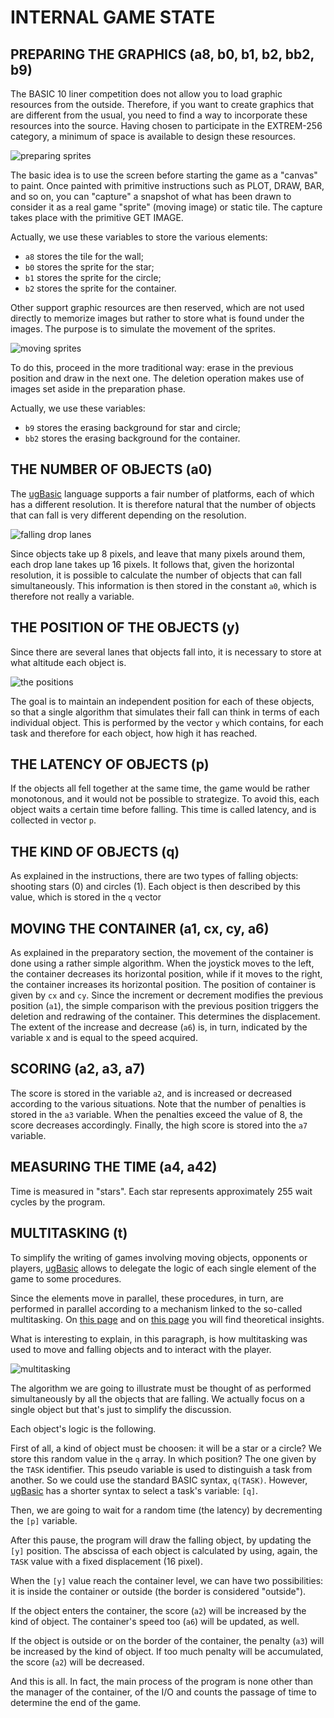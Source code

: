 # INTERNAL GAME STATE

## PREPARING THE GRAPHICS (a8, b0, b1, b2, bb2, b9)

The BASIC 10 liner competition does not allow you to load graphic resources from the outside. Therefore, if you want to create graphics that are different from the usual, you need to find a way to incorporate these resources into the source. Having chosen to participate in the EXTREM-256 category, a minimum of space is available to design these resources. 

![preparing sprites](../pictures/grafica1.png)

The basic idea is to use the screen before starting the game as a "canvas" to paint. Once painted with primitive instructions such as PLOT, DRAW, BAR, and so on, you can "capture" a snapshot of what has been drawn to consider it as a real game "sprite" (moving image) or static tile. The capture takes place with the primitive GET IMAGE.

Actually, we use these variables to store the various elements:

  * `a8` stores the tile for the wall;
  * `b0` stores the sprite for the star;
  * `b1` stores the sprite for the circle;
  * `b2` stores the sprite for the container.

Other support graphic resources are then reserved, which are not used directly to memorize images but rather to store what is found under the images. The purpose is to simulate the movement of the sprites. 

![moving sprites](../pictures/grafica2.png)

To do this, proceed in the more traditional way: erase in the previous position and draw in the next one. The deletion operation makes use of images set aside in the preparation phase.

Actually, we use these variables:

  * `b9` stores the erasing background for star and circle;
  * `bb2` stores the erasing background for the container.

## THE NUMBER OF OBJECTS (a0)

The [ugBasic](https://ugbasic.iwashere.eu) language supports a fair number of platforms, each of which has a different resolution. It is therefore natural that the number of objects that can fall is very different depending on the resolution. 

![falling drop lanes](../pictures/oggetti.png)

Since objects take up 8 pixels, and leave that many pixels around them, each drop lane takes up 16 pixels. It follows that, given the horizontal resolution, it is possible to calculate the number of objects that can fall simultaneously. This information is then stored in the constant `a0`, which is therefore not really a variable.

## THE POSITION OF THE OBJECTS (y)

Since there are several lanes that objects fall into, it is necessary to store at what altitude each object is. 

![the positions](../pictures/positioni.png)

The goal is to maintain an independent position for each of these objects, so that a single algorithm that simulates their fall can think in terms of each individual object. This is performed by the vector `y` which contains, for each task and therefore for each object, how high it has reached.

## THE LATENCY OF OBJECTS (p)

If the objects all fell together at the same time, the game would be rather monotonous, and it would not be possible to strategize. To avoid this, each object waits a certain time before falling. This time is called latency, and is collected in vector `p`.

## THE KIND OF OBJECTS (q)

As explained in the instructions, there are two types of falling objects: shooting stars (0) and circles (1). Each object is then described by this value, which is stored in the `q` vector

## MOVING THE CONTAINER (a1, cx, cy, a6)

As explained in the preparatory section, the movement of the container is done using a rather simple algorithm. When the joystick moves to the left, the container decreases its horizontal position, while if it moves to the right, the container increases its horizontal position. The position of container is given by `cx` and `cy`. Since the increment or decrement modifies the previous position (`a1`), the simple comparison with the previous position triggers the deletion and redrawing of the container. This determines the displacement. The extent of the increase and decrease (`a6`) is, in turn, indicated by the variable x and is equal to the speed acquired.

## SCORING (a2, a3, a7)

The score is stored in the variable `a2`, and is increased or decreased according to the various situations. Note that the number of penalties is stored in the `a3` variable. When the penalties exceed the value of 8, the score decreases accordingly. Finally, the high score is stored into the `a7` variable.

## MEASURING THE TIME (a4, a42)

Time is measured in "stars". Each star represents approximately 255 wait cycles by the program.

## MULTITASKING (t)

To simplify the writing of games involving moving objects, opponents or players, [ugBasic](https://ugbasic.iwashere.eu) allows to delegate the logic of each single element of the game to some procedures. 

Since the elements move in parallel, these procedures, in turn, are performed in parallel according to a mechanism linked to the so-called multitasking. On [this page](https://retroprogramming.iwashere.eu/ugbasic:user:multitasking) and on [this page](https://retroprogramming.iwashere.eu/mt6502) you will find theoretical insights. 

What is interesting to explain, in this paragraph, is how multitasking was used to move and falling objects and to interact with the player.

![multitasking](../pictures/multitasking.png)

The algorithm we are going to illustrate must be thought of as performed simultaneously by all the objects that are falling. We actually focus on a single object but that's just to simplify the discussion.

Each object's logic is the following. 

First of all, a kind of object must be choosen: it will be a star or a circle? We store this random value in the `q` array. In which position? The one given by the `TASK` identifier. This pseudo variable is used to distinguish a task from another. So we could use the standard BASIC syntax, `q(TASK)`. However, [ugBasic](https://ugbasic.iwashere.eu) has a shorter syntax to select a task's variable: `[q]`.

Then, we are going to wait for a random time (the latency) by decrementing the `[p]` variable.

After this pause, the program will draw the falling object, by updating the `[y]` position. The abscissa of each object is calculated by using, again, the `TASK` value with a fixed displacement  (16 pixel).

When the `[y]` value reach the container level, we can have two possibilities: it is inside the container or outside (the border is considered "outside").

If the object enters the container, the score (`a2`) will be increased by the kind of object. The container's speed too (`a6`) will be updated, as well.

If the object is outside or on the border of the container, the penalty (`a3`) will be increased by the kind of object. If too much penalty will be accumulated, the score (`a2`) will be decreased.

And this is all. In fact, the main process of the program is none other than the manager of the container, of the I/O and counts the passage of time to determine the end of the game.
